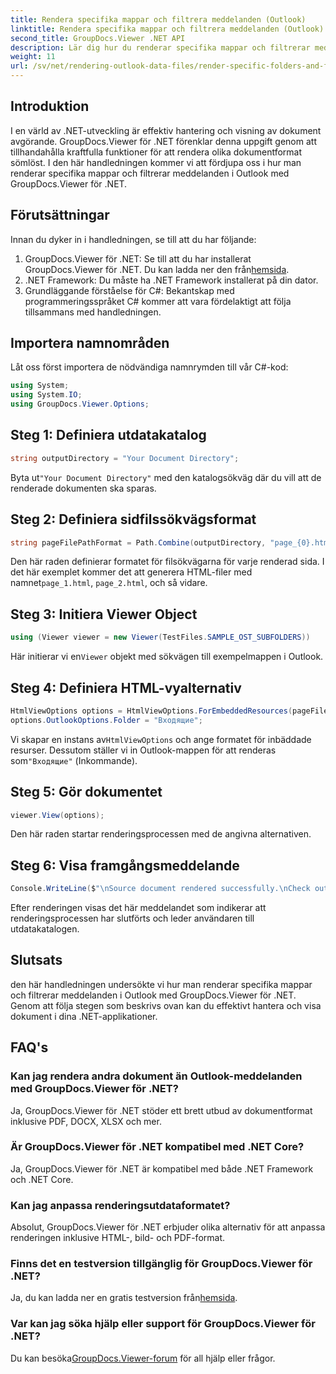 ```yaml
---
title: Rendera specifika mappar och filtrera meddelanden (Outlook)
linktitle: Rendera specifika mappar och filtrera meddelanden (Outlook)
second_title: GroupDocs.Viewer .NET API
description: Lär dig hur du renderar specifika mappar och filtrerar meddelanden i Outlook med GroupDocs.Viewer för .NET. Förenkla dokumenthanteringen i .NET-applikationer.
weight: 11
url: /sv/net/rendering-outlook-data-files/render-specific-folders-and-filter-messages-outlook/
---
```

## Introduktion
I en värld av .NET-utveckling är effektiv hantering och visning av dokument avgörande. GroupDocs.Viewer för .NET förenklar denna uppgift genom att tillhandahålla kraftfulla funktioner för att rendera olika dokumentformat sömlöst. I den här handledningen kommer vi att fördjupa oss i hur man renderar specifika mappar och filtrerar meddelanden i Outlook med GroupDocs.Viewer för .NET.
## Förutsättningar
Innan du dyker in i handledningen, se till att du har följande:
1.  GroupDocs.Viewer för .NET: Se till att du har installerat GroupDocs.Viewer för .NET. Du kan ladda ner den från[hemsida](https://releases.groupdocs.com/viewer/net/).
2. .NET Framework: Du måste ha .NET Framework installerat på din dator.
3. Grundläggande förståelse för C#: Bekantskap med programmeringsspråket C# kommer att vara fördelaktigt att följa tillsammans med handledningen.

## Importera namnområden
Låt oss först importera de nödvändiga namnrymden till vår C#-kod:
```csharp
using System;
using System.IO;
using GroupDocs.Viewer.Options;
```

## Steg 1: Definiera utdatakatalog
```csharp
string outputDirectory = "Your Document Directory";
```
 Byta ut`"Your Document Directory"` med den katalogsökväg där du vill att de renderade dokumenten ska sparas.
## Steg 2: Definiera sidfilssökvägsformat
```csharp
string pageFilePathFormat = Path.Combine(outputDirectory, "page_{0}.html");
```
 Den här raden definierar formatet för filsökvägarna för varje renderad sida. I det här exemplet kommer det att generera HTML-filer med namnet`page_1.html`, `page_2.html`, och så vidare.
## Steg 3: Initiera Viewer Object
```csharp
using (Viewer viewer = new Viewer(TestFiles.SAMPLE_OST_SUBFOLDERS))
```
 Här initierar vi en`Viewer` objekt med sökvägen till exempelmappen i Outlook.
## Steg 4: Definiera HTML-vyalternativ
```csharp
HtmlViewOptions options = HtmlViewOptions.ForEmbeddedResources(pageFilePathFormat);
options.OutlookOptions.Folder = "Входящие";
```
 Vi skapar en instans av`HtmlViewOptions` och ange formatet för inbäddade resurser. Dessutom ställer vi in Outlook-mappen för att renderas som`"Входящие"` (Inkommande).
## Steg 5: Gör dokumentet
```csharp
viewer.View(options);
```
Den här raden startar renderingsprocessen med de angivna alternativen.
## Steg 6: Visa framgångsmeddelande
```csharp
Console.WriteLine($"\nSource document rendered successfully.\nCheck output in {outputDirectory}.");
```
Efter renderingen visas det här meddelandet som indikerar att renderingsprocessen har slutförts och leder användaren till utdatakatalogen.

## Slutsats
den här handledningen undersökte vi hur man renderar specifika mappar och filtrerar meddelanden i Outlook med GroupDocs.Viewer för .NET. Genom att följa stegen som beskrivs ovan kan du effektivt hantera och visa dokument i dina .NET-applikationer.
## FAQ's
### Kan jag rendera andra dokument än Outlook-meddelanden med GroupDocs.Viewer för .NET?
Ja, GroupDocs.Viewer för .NET stöder ett brett utbud av dokumentformat inklusive PDF, DOCX, XLSX och mer.
### Är GroupDocs.Viewer för .NET kompatibel med .NET Core?
Ja, GroupDocs.Viewer för .NET är kompatibel med både .NET Framework och .NET Core.
### Kan jag anpassa renderingsutdataformatet?
Absolut, GroupDocs.Viewer för .NET erbjuder olika alternativ för att anpassa renderingen inklusive HTML-, bild- och PDF-format.
### Finns det en testversion tillgänglig för GroupDocs.Viewer för .NET?
 Ja, du kan ladda ner en gratis testversion från[hemsida](https://releases.groupdocs.com/).
### Var kan jag söka hjälp eller support för GroupDocs.Viewer för .NET?
 Du kan besöka[GroupDocs.Viewer-forum](https://forum.groupdocs.com/c/viewer/9) för all hjälp eller frågor.